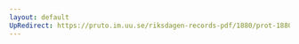 ```yaml
---
layout: default
UpRedirect: https://pruto.im.uu.se/riksdagen-records-pdf/1880/prot-1880--ak--004/prot-1880--ak--004_004.pdf
---
```

